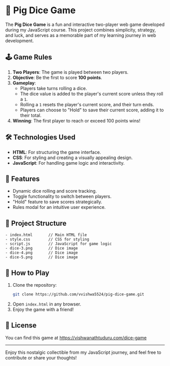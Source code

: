 
# 🎲 Pig Dice Game

The **Pig Dice Game** is a fun and interactive two-player web game developed during my JavaScript course. This project combines simplicity, strategy, and luck, and serves as a memorable part of my learning journey in web development.

## 🕹️ Game Rules
1. **Two Players**: The game is played between two players.
2. **Objective**: Be the first to score **100 points**.
3. **Gameplay**:
   - Players take turns rolling a dice.
   - The dice value is added to the player's current score unless they roll a `1`.
   - Rolling a `1` resets the player's current score, and their turn ends.
   - Players can choose to "Hold" to save their current score, adding it to their total.
4. **Winning**: The first player to reach or exceed 100 points wins!

## 🛠️ Technologies Used
- **HTML**: For structuring the game interface.
- **CSS**: For styling and creating a visually appealing design.
- **JavaScript**: For handling game logic and interactivity.

## 🚀 Features
- Dynamic dice rolling and score tracking.
- Toggle functionality to switch between players.
- "Hold" feature to save scores strategically.
- Rules modal for an intuitive user experience.

## 📂 Project Structure
```
- index.html       // Main HTML file
- style.css        // CSS for styling
- script.js        // JavaScript for game logic
- dice-3.png       // Dice image
- dice-4.png       // Dice image
- dice-5.png       // Dice image
```

## 🎨 How to Play
1. Clone the repository:
   ```bash
   git clone https://github.com/vvishwa5524/pig-dice-game.git
   ```
2. Open `index.html` in any browser.
3. Enjoy the game with a friend!

## 📝 License
You can find this game at https://vishwanathtuduru.com/dice-game

---

Enjoy this nostalgic collectible from my JavaScript journey, and feel free to contribute or share your thoughts!
